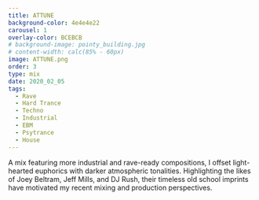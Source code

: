 ```yaml
---
title: ATTUNE
background-color: 4e4e4e22
carousel: 1
overlay-color: BCEBCB
# background-image: pointy_building.jpg
# content-width: calc(85% - 60px)
image: ATTUNE.png
order: 3
type: mix
date: 2020_02_05
tags:
  - Rave
  - Hard Trance
  - Techno
  - Industrial
  - EBM
  - Psytrance
  - House
---
```


A mix featuring more industrial and rave-ready compositions, I offset light-hearted euphorics with darker atmospheric tonalities. Highlighting the likes of Joey Beltram, Jeff Mills, and DJ Rush, their timeless old school imprints have motivated my recent mixing and production perspectives.
